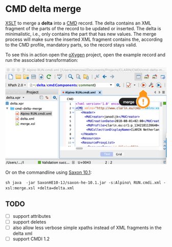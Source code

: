 # CMD delta merge

[XSLT](merge.xsl) to merge a __delta__ into a [CMD](https://ww.clarin.eu/cmdi) record. The delta contains an XML fragment of the parts of the record to be updated or inserted. The delta is minimalistic, i.e., only contains the part that has new values. The merge process will make sure the inserted XML fragment contains the, according to the CMD profile, mandatory parts, so the record stays valid. 

To see this in action open the [oXygen](https://www.oxygenxml.com/) project, open the example record and run the associated transformation:

![screenshot](screenshot.png)

Or on the commandline using [Saxon 10.1](https://www.saxonica.com/):

``sh
java  -jar SaxonHE10-1J/saxon-he-10.1.jar -s:Alpino\ RUN.cmdi.xml -xsl:merge.xsl +delta=delta.xml
``

## TODO

- [ ] support attributes
- [ ] support deletes 
- [ ] also allow less verbose simple xpaths instead of XML fragments in the delta xml
- [ ] support CMDI 1.2
